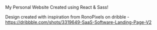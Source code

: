 My Personal Website
Created using React & Sass!

Design created with inspiration from RonoPixels on dribble - https://dribbble.com/shots/3319649-SaaS-Software-Landing-Page-V2
